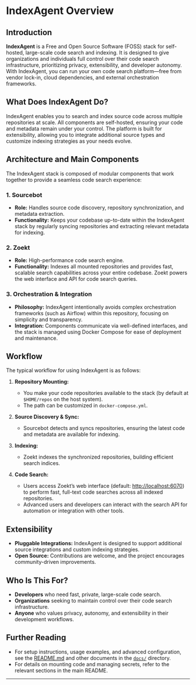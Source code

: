 # IndexAgent Overview

## Introduction

**IndexAgent** is a Free and Open Source Software (FOSS) stack for self-hosted, large-scale code search and indexing. It is designed to give organizations and individuals full control over their code search infrastructure, prioritizing privacy, extensibility, and developer autonomy. With IndexAgent, you can run your own code search platform—free from vendor lock-in, cloud dependencies, and external orchestration frameworks.

## What Does IndexAgent Do?

IndexAgent enables you to search and index source code across multiple repositories at scale. All components are self-hosted, ensuring your code and metadata remain under your control. The platform is built for extensibility, allowing you to integrate additional source types and customize indexing strategies as your needs evolve.

## Architecture and Main Components

The IndexAgent stack is composed of modular components that work together to provide a seamless code search experience:

### 1. Sourcebot

- **Role:** Handles source code discovery, repository synchronization, and metadata extraction.
- **Functionality:** Keeps your codebase up-to-date within the IndexAgent stack by regularly syncing repositories and extracting relevant metadata for indexing.

### 2. Zoekt

- **Role:** High-performance code search engine.
- **Functionality:** Indexes all mounted repositories and provides fast, scalable search capabilities across your entire codebase. Zoekt powers the web interface and API for code search queries.

### 3. Orchestration & Integration

- **Philosophy:** IndexAgent intentionally avoids complex orchestration frameworks (such as Airflow) within this repository, focusing on simplicity and transparency.
- **Integration:** Components communicate via well-defined interfaces, and the stack is managed using Docker Compose for ease of deployment and maintenance.

## Workflow

The typical workflow for using IndexAgent is as follows:

1. **Repository Mounting:**  
   - You make your code repositories available to the stack (by default at `$HOME/repos` on the host system).
   - The path can be customized in `docker-compose.yml`.

2. **Source Discovery & Sync:**  
   - Sourcebot detects and syncs repositories, ensuring the latest code and metadata are available for indexing.

3. **Indexing:**  
   - Zoekt indexes the synchronized repositories, building efficient search indices.

4. **Code Search:**  
   - Users access Zoekt’s web interface (default: [http://localhost:6070](http://localhost:6070)) to perform fast, full-text code searches across all indexed repositories.
   - Advanced users and developers can interact with the search API for automation or integration with other tools.

## Extensibility

- **Pluggable Integrations:** IndexAgent is designed to support additional source integrations and custom indexing strategies.
- **Open Source:** Contributions are welcome, and the project encourages community-driven improvements.

## Who Is This For?

- **Developers** who need fast, private, large-scale code search.
- **Organizations** seeking to maintain control over their code search infrastructure.
- **Anyone** who values privacy, autonomy, and extensibility in their development workflows.

## Further Reading

- For setup instructions, usage examples, and advanced configuration, see the [README.md](../README.md) and other documents in the [`docs/`](./) directory.
- For details on mounting code and managing secrets, refer to the relevant sections in the main README.

---